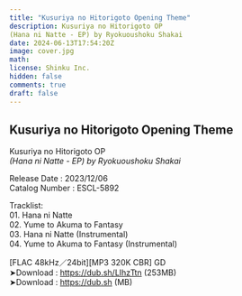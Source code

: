```yaml
---
title: "Kusuriya no Hitorigoto Opening Theme"
description: Kusuriya no Hitorigoto OP
(Hana ni Natte - EP) by Ryokuoushoku Shakai
date: 2024-06-13T17:54:20Z
image: cover.jpg
math: 
license: Shinku Inc.
hidden: false
comments: true
draft: false
--- 
```

## Kusuriya no Hitorigoto Opening Theme <br>
Kusuriya no Hitorigoto OP <br>
*(Hana ni Natte - EP) by Ryokuoushoku Shakai*

Release Date : 2023/12/06 <br>
Catalog Number : ESCL-5892

Tracklist:
<br>01. Hana ni Natte
<br>02. Yume to Akuma to Fantasy
<br>03. Hana ni Natte (Instrumental)
<br>04. Yume to Akuma to Fantasy (Instrumental)

[FLAC 48kHz／24bit][MP3 320K CBR] GD<br>
➤Download : https://dub.sh/LIhzTtn (253MB)<br>
➤Download : https://dub.sh (MB)